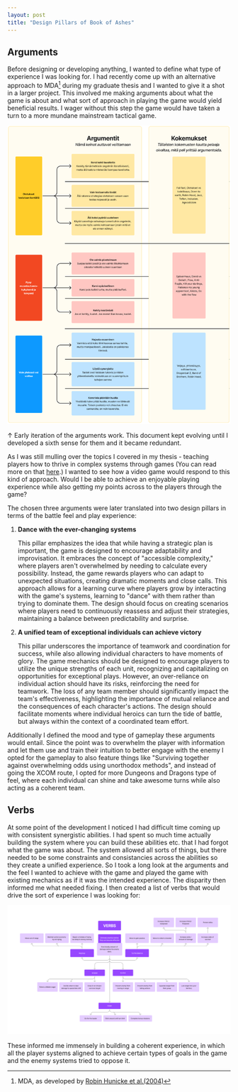 ```yaml
---
layout: post
title: "Design Pillars of Book of Ashes"
---
```


## Arguments
Before designing or developing anything, I wanted to define what type of experience I was looking for. I had recently come up with an alternative approach to MDA[^1] during my graduate thesis and I wanted to give it a shot in a larger project. This involved me making arguments about what the game is about and what sort of approach in playing the game would yield beneficial results. I wager without this step the game would have taken a turn to a more mundane mainstream tactical game. 

![Arguments](../assets/img/posts/BookOfAshes/arguments.png)
<div class="small"> ↑ Early iteration of the arguments work. This document kept evolving until I developed a sixth sense for them and it became redundant. </div>

As I was still mulling over the topics I covered in my thesis - teaching players how to thrive in complex systems through games (You can read more on that [here](/thesis).) I wanted to see how a video game would respond to this kind of approach. Would I be able to achieve an enjoyable playing experience while also getting my points across to the players through the game?

The chosen three arguments were later translated into two design pillars in terms of the battle feel and play experience: 
1. **Dance with the ever-changing systems**

    This pillar emphasizes the idea that while having a strategic plan is important, the game is designed to encourage adaptability and improvisation. It embraces the concept of "accessible complexity," where players aren't overwhelmed by needing to calculate every possibility. Instead, the game rewards players who can adapt to unexpected situations, creating dramatic moments and close calls. This approach allows for a learning curve where players grow by interacting with the game's systems, learning to "dance" with them rather than trying to dominate them. The design should focus on creating scenarios where players need to continuously reassess and adjust their strategies, maintaining a balance between predictability and surprise.
2. **A unified team of exceptional individuals can achieve victory**

    This pillar underscores the importance of teamwork and coordination for success, while also allowing individual characters to have moments of glory. The game mechanics should be designed to encourage players to utilize the unique strengths of each unit, recognizing and capitalizing on opportunities for exceptional plays. However, an over-reliance on individual action should have its risks, reinforcing the need for teamwork. The loss of any team member should significantly impact the team's effectiveness, highlighting the importance of mutual reliance and the consequences of each character's actions. The design should facilitate moments where individual heroics can turn the tide of battle, but always within the context of a coordinated team effort.

Additionally I defined the mood and type of gameplay these arguments would entail. Since the point was to overwhelm the player with information and let them use and train their intuition to better engage with the enemy I opted for the gameplay to also feature things like "Surviving together against overwhelming odds using unorthodox methods", and instead of going the XCOM route, I opted for more Dungeons and Dragons type of feel, where each individual can shine and take awesome turns while also acting as a coherent team.

## Verbs
At some point of the development I noticed I had difficult time coming up with consistent synergistic abilities. I had spent so much time actually building the system where you can build these abilities etc. that I had forgot what the game was about. The system allowed all sorts of things, but there needed to be some constraints and consistancies across the abilities so they create a unified experience. So I took a long look at the arguments and the feel I wanted to achieve with the game and played the game with existing mechanics as if it was the intended experience. The disparity then informed me what needed fixing. I then created a list of verbs that would drive the sort of experience I was looking for:

![Verbs](../assets/img/posts/BookOfAshes/verbs.png)

These informed me immensely in building a coherent experience, in which all the player systems aligned to achieve certain types of goals in the game and the enemy systems tried to oppose it.

[^1]: MDA, as developed by <a href="https://users.cs.northwestern.edu/~hunicke/MDA.pdf?to=/placeholder.com" target="_blank">Robin Hunicke et al.(2004)</a>